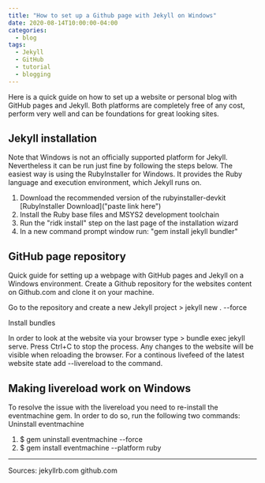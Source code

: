 ```yaml
---
title: "How to set up a Github page with Jekyll on Windows"
date: 2020-08-14T10:00:00-04:00
categories:
  - blog
tags:
  - Jekyll
  - GitHub
  - tutorial
  - blogging
---
```


Here is a quick guide on how to set up a website or personal blog with GitHub pages and Jekyll. Both platforms are completely free of any cost, perform very well and can be foundations for great looking sites.

## Jekyll installation

Note that Windows is not an officially supported platform for Jekyll. Nevertheless it can be run just fine by following the steps below. The easiest way is using the RubyInstaller for Windows. It provides the Ruby language and execution environment, which Jekyll runs on.

1. Download the recommended version of the rubyinstaller-devkit 
[RubyInstaller Download]("paste link here")
2. Install the Ruby base files and MSYS2 development toolchain
3. Run the "ridk install" step on the last page of the installation wizard
4. In a new command prompt window run: "gem install jekyll bundler"

## GitHub page repository

Quick guide for setting up a webpage with GitHub pages and Jekyll on a Windows environment.
Create a Github repository for the websites content on Github.com and clone it on your machine.

Go to the repository and create a new Jekyll project > jekyll new . --force

Install bundles

In order to look at the website via your browser type > bundle exec jekyll serve. Press Ctrl+C to stop the process. Any changes to the website will be visible when reloading the browser. For a continous livefeed of the latest website state add --livereload to the command.

## Making livereload work on Windows
To resolve the issue with the livereload you need to re-install the eventmachine gem. In order to do so, run the following two commands:
Uninstall eventmachine
1. $ gem uninstall eventmachine --force
2. $ gem install eventmachine --platform ruby


-----
Sources:
jekyllrb.com
github.com